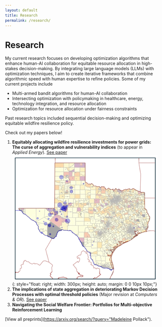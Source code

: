 ```yaml
---
layout: default
title: Research
permalink: /research/
---
```


# Research
My current research focuses on developing optimization algorithms that enhance human-AI collaboration for equitable resource allocation in high-stakes decision-making. By integrating large language models (LLMs) with optimization techniques, I aim to create iterative frameworks that combine algorithmic speed with human expertise to refine policies. Some of my current projects include
- Multi-armed bandit algorithms for human-AI collaboration
- Intersecting optimization with policymaking in healthcare, energy, technology integration, and resource allocation
- Optimization for resource allocation under fairness constraints

Past research topics included sequential decision-making and optimizing equitable wildfire resilience policy.

Check out my papers below! 

1. **Equitably allocating wildfire resilience investments for power grids: The curse of aggregation and vulnerability indices** (to appear in *Applied Energy*). [See paper](https://arxiv.org/abs/2404.11520)
![Simulated Load Shed](assets/images/texas_ls.gif){: style="float: right; width: 300px; height: auto; margin: 0 0 10px 10px;"}
2. **The implications of state aggregation in deteriorating Markov Decision Processes with optimal threshold policies** (Major revision at *Computers & OR*). [See paper](https://arxiv.org/abs/2405.12912)
3. **Navigating the Social Welfare Frontier: Portfolios for Multi-objective Reinforcement Learning**

[View all preprints](https://arxiv.org/search/?query="Madeleine Pollack").